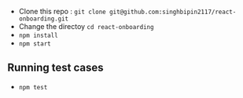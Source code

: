 - Clone this repo : `git clone git@github.com:singhbipin2117/react-onboarding.git`
- Change the directoy `cd react-onboarding`
- `npm install`
- `npm start`


## Running test cases
- `npm test`
